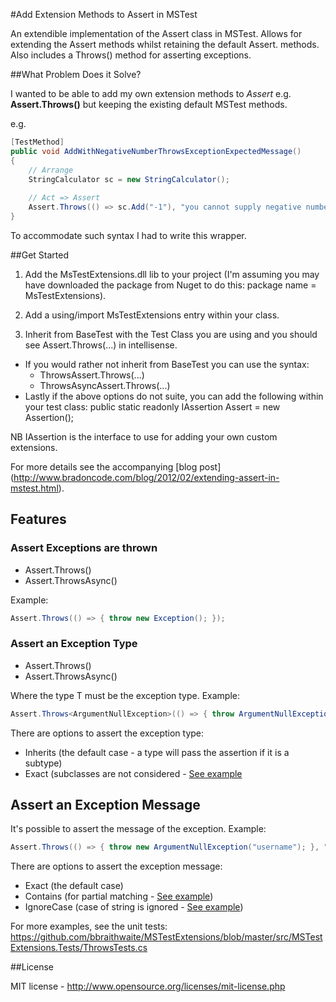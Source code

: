 #Add Extension Methods to Assert in MSTest

An extendible implementation of the Assert class in MSTest. Allows for extending the Assert methods whilst retaining the default Assert. methods. Also includes a Throws() method for asserting exceptions.

##What Problem Does it Solve?

I wanted to be able to add my own extension methods to *Assert* e.g. **Assert.Throws()** but keeping the existing default MSTest methods. 

e.g.

```csharp
[TestMethod]
public void AddWithNegativeNumberThrowsExceptionExpectedMessage()
{
    // Arrange
    StringCalculator sc = new StringCalculator();
  
    // Act => Assert
    Assert.Throws(() => sc.Add("-1"), "you cannot supply negative numbers.");
}
```

To accommodate such syntax I had to write this wrapper.

##Get Started

1. Add the MsTestExtensions.dll lib to your project (I'm assuming you may have downloaded the package from Nuget to do this: package name = MsTestExtensions).

2. Add a using/import MsTestExtensions entry within your class.

3. Inherit from BaseTest with the Test Class you are using and you should see Assert.Throws(...) in intellisense.
  * If you would rather not inherit from BaseTest you can use the syntax: 
    * ThrowsAssert.Throws(...)
    * ThrowsAsyncAssert.Throws(...)
  * Lastly if the above options do not suite, you can add the following within your test class: public static readonly IAssertion Assert = new Assertion();


NB IAssertion is the interface to use for adding your own custom extensions.

For more details see the accompanying [blog post] (http://www.bradoncode.com/blog/2012/02/extending-assert-in-mstest.html).

## Features

### Assert Exceptions are thrown

* Assert.Throws()
* Assert.ThrowsAsync()

Example:

``` csharp
Assert.Throws(() => { throw new Exception(); });
```

### Assert an Exception Type

* Assert.Throws<T>()
* Assert.ThrowsAsync<T>()

Where the type T must be the exception type. Example:  

``` csharp
Assert.Throws<ArgumentNullException>(() => { throw ArgumentNullException(); });
```

There are options to assert the exception type:

* Inherits (the default case - a type will pass the assertion if it is a subtype)
* Exact (subclasses are not considered - [See example](https://github.com/bbraithwaite/MSTestExtensions/blob/master/src/MSTestExtensions.Tests/ThrowsTests.cs#L169)

## Assert an Exception Message

It's possible to assert the message of the exception. Example:

``` csharp
Assert.Throws(() => { throw new ArgumentNullException("username"); }, "Value cannot be null." + Environment.NewLine + "Parameter name: username";);
```

There are options to assert the exception message:

* Exact (the default case)
* Contains (for partial matching - [See example](https://github.com/bbraithwaite/MSTestExtensions/blob/master/src/MSTestExtensions.Tests/ThrowsTests.cs#L125))
* IgnoreCase (case of string is ignored - [See example](https://github.com/bbraithwaite/MSTestExtensions/blob/master/src/MSTestExtensions.Tests/ThrowsTests.cs#L112))

For more examples, see the unit tests: https://github.com/bbraithwaite/MSTestExtensions/blob/master/src/MSTestExtensions.Tests/ThrowsTests.cs

##License

MIT license - http://www.opensource.org/licenses/mit-license.php
